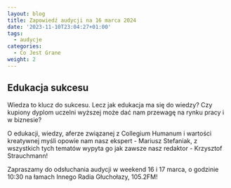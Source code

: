 ```yaml
---
layout: blog
title: Zapowiedź audycji na 16 marca 2024
date: '2023-11-10T23:04:27+01:00'
tags:
  - audycje
categories:
  - Co Jest Grane
weight: 2
---
```

## Edukacja sukcesu

Wiedza to klucz do sukcesu. Lecz jak edukacja ma się do wiedzy? Czy kupiony dyplom uczelni wyższej może dać nam przewagę na rynku pracy i w biznesie?

O edukacji, wiedzy, aferze związanej z Collegium Humanum i wartości kreatywnej myśli opowie nam nasz ekspert - Mariusz Stefaniak, z wszystkich tych tematów wypyta go jak zawsze nasz redaktor - Krzysztof Strauchmann!

Zapraszamy do odsłuchania audycji w weekend 16 i 17 marca, o godzinie 10:30 na łamach Innego Radia Głuchołazy, 105.2FM!